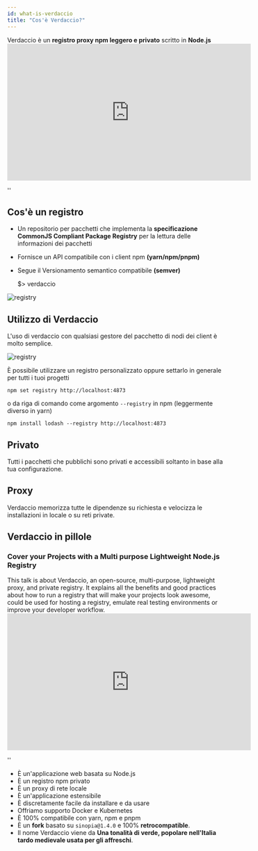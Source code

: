 ```yaml
---
id: what-is-verdaccio
title: "Cos'è Verdaccio?"
---
```


Verdaccio è un **registro proxy npm leggero e privato** scritto in **Node.js** <iframe width="560" height="315" src="https://www.youtube.com/embed/hDIFKzmoCaA?enablejsapi=1" frameborder="0" allow="accelerometer; autoplay; encrypted-media; gyroscope; picture-in-picture" allowfullscreen mark="crwd-mark"></iframe>

<div id="codefund">''</div>

## Cos'è un registro

* Un repositorio per pacchetti che implementa la **specificazione CommonJS Compliant Package Registry** per la lettura delle informazioni dei pacchetti
* Fornisce un API compatibile con i client npm **(yarn/npm/pnpm)**
* Segue il Versionamento semantico compatibile **(semver)**

    $> verdaccio
    

![registry](assets/verdaccio_server.gif)

## Utilizzo di Verdaccio

L'uso di verdaccio con qualsiasi gestore del pacchetto di nodi dei client è molto semplice.

![registry](assets/npm_install.gif)

È possibile utilizzare un registro personalizzato oppure settarlo in generale per tutti i tuoi progetti

    npm set registry http://localhost:4873
    

o da riga di comando come argomento `--registry` in npm (leggermente diverso in yarn)

    npm install lodash --registry http://localhost:4873
    

## Privato

Tutti i pacchetti che pubblichi sono privati e accessibili soltanto in base alla tua configurazione.

## Proxy

Verdaccio memorizza tutte le dipendenze su richiesta e velocizza le installazioni in locale o su reti private.

## Verdaccio in pillole

### Cover your Projects with a Multi purpose Lightweight Node.js Registry

This talk is about Verdaccio, an open-source, multi-purpose, lightweight proxy, and private registry. It explains all the benefits and good practices about how to run a registry that will make your projects look awesome, could be used for hosting a registry, emulate real testing environments or improve your developer workflow. <iframe width="560" height="315" src="https://www.youtube.com/embed/oVCjDWeehAQ?enablejsapi=1" frameborder="0" allow="accelerometer; autoplay; encrypted-media; gyroscope; picture-in-picture" allowfullscreen mark="crwd-mark"></iframe>

<div id="codefund">''</div>

* È un'applicazione web basata su Node.js
* È un registro npm privato
* È un proxy di rete locale
* È un'applicazione estensibile
* È discretamente facile da installare e da usare
* Offriamo supporto Docker e Kubernetes
* È 100% compatibile con yarn, npm e pnpm
* È un **fork** basato su `sinopia@1.4.0` e 100% **retrocompatible**.
* Il nome Verdaccio viene da **Una tonalità di verde, popolare nell'Italia tardo medievale usata per gli affreschi**.